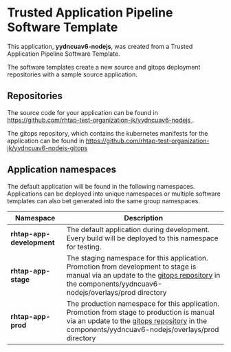 # Trusted Application Pipeline Software Template

This application, **yydncuav6-nodejs**, was created from a Trusted Application Pipeline Software Template.

The software templates create a new source and gitops deployment repositories with a sample source application. 

## Repositories

The source code for your application can be found in [https://github.com/rhtap-test-organization-jk/yydncuav6-nodejs ](https://github.com/rhtap-test-organization-jk/yydncuav6-nodejs ).
 
The gitops repository, which contains the kubernetes manifests for the application can be found in 
[https://github.com/rhtap-test-organization-jk/yydncuav6-nodejs-gitops ](https://github.com/rhtap-test-organization-jk/yydncuav6-nodejs-gitops ) 

## Application namespaces 

The default application will be found in the following namespaces. Applications can be deployed into unique namespaces or multiple software templates can also bet generated into the same group namespaces.  

|  Namespace   |  Description   |  
| -------- | -------- |   
| **rhtap-app-development** | The default application during development. Every build will be deployed to this namespace for testing. | 
| **rhtap-app-stage** | The staging namespace for this application. Promotion from development to stage is manual via an update to the [gitops repository](https://github.com/rhtap-test-organization-jk/yydncuav6-nodejs-gitops ) in the components/yydncuav6-nodejs/overlays/prod directory |  
| **rhtap-app-prod** | The production namespace for this application. Promotion from stage to production is manual via an update to the [gitops repository](https://github.com/rhtap-test-organization-jk/yydncuav6-nodejs-gitops ) in the components/yydncuav6-nodejs/overlays/prod directory | 